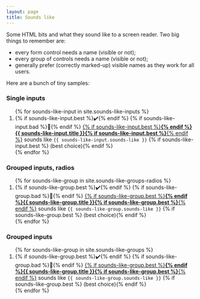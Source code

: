 ```yaml
---
layout: page
title: Sounds like
---
```


Some HTML bits and what they sound like to a screen reader. Two big things to remember are:

- every form control needs a name (visible or not);
- every group of controls needs a name (visible or not);
- generally prefer (correctly marked-up) visible names as they work for all users.

Here are a bunch of tiny samples:

### Single inputs

<ol>
    {% for sounds-like-input in site.sounds-like-inputs %}
    <li>
        {% if sounds-like-input.best %}<span aria-hidden="true">✔️</span>{% endif %}
        {% if sounds-like-input.bad %}<span aria-hidden="true">🚫</span>{% endif %}
            <a href="{{ sounds-like-input.url }}">{% if sounds-like-input.best %}<strong>{% endif %}{{ sounds-like-input.title }}{% if sounds-like-input.best %}</strong>{% endif %}</a> sounds like <code>{{ sounds-like-input.sounds-like }}</code> {% if sounds-like-input.best %} (best choice){% endif %}
    </li>
    {% endfor %}
</ol>

### Grouped inputs, radios

<ol>
    {% for sounds-like-group in site.sounds-like-groups-radios %}
    <li>
        {% if sounds-like-group.best %}<span aria-hidden="true">✔️</span>{% endif %}
        {% if sounds-like-group.bad %}<span aria-hidden="true">🚫</span>{% endif %}
            <a href="{{ sounds-like-group.url }}">{% if sounds-like-group.best %}<strong>{% endif %}{{ sounds-like-group.title }}{% if sounds-like-group.best %}</strong>{% endif %}</a> sounds like <code>{{ sounds-like-group.sounds-like }}</code> {% if sounds-like-group.best %} (best choice){% endif %}
    </li>
    {% endfor %}
</ol>

### Grouped inputs

<ol>
    {% for sounds-like-group in site.sounds-like-groups %}
    <li>
        {% if sounds-like-group.best %}<span aria-hidden="true">✔️</span>{% endif %}
        {% if sounds-like-group.bad %}<span aria-hidden="true">🚫</span>{% endif %}
            <a href="{{ sounds-like-group.url }}">{% if sounds-like-group.best %}<strong>{% endif %}{{ sounds-like-group.title }}{% if sounds-like-group.best %}</strong>{% endif %}</a> sounds like <code>{{ sounds-like-group.sounds-like }}</code> {% if sounds-like-group.best %} (best choice){% endif %}
    </li>
    {% endfor %}
</ol>
